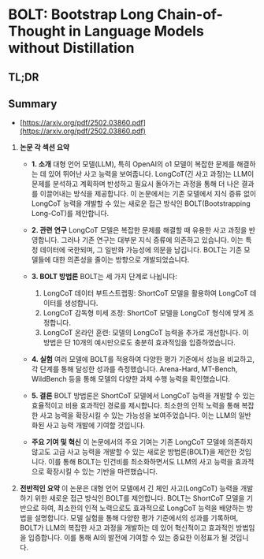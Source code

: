 # BOLT: Bootstrap Long Chain-of-Thought in Language Models without Distillation
## TL;DR
## Summary
- [https://arxiv.org/pdf/2502.03860.pdf](https://arxiv.org/pdf/2502.03860.pdf)

1. **논문 각 섹션 요약**

   - **1. 소개**
     대형 언어 모델(LLM), 특히 OpenAI의 o1 모델이 복잡한 문제를 해결하는 데 있어 뛰어난 사고 능력을 보여줍니다. LongCoT(긴 사고 과정)는 LLM이 문제를 분석하고 계획하며 반성하고 필요시 돌아가는 과정을 통해 더 나은 결과를 이끌어내는 방식을 제공합니다. 이 논문에서는 기존 모델에서 지식 증류 없이 LongCoT 능력을 개발할 수 있는 새로운 접근 방식인 BOLT(Bootstrapping Long-CoT)를 제안합니다.

   - **2. 관련 연구**
     LongCoT 모델은 복잡한 문제를 해결할 때 유용한 사고 과정을 반영합니다. 그러나 기존 연구는 대부분 지식 증류에 의존하고 있습니다. 이는 특정 데이터에 국한되며, 그 일반화 가능성에 의문을 남깁니다. BOLT는 기존 모델들에 대한 의존성을 줄이는 방향으로 개발되었습니다.

   - **3. BOLT 방법론**
     BOLT는 세 가지 단계로 나뉩니다: 
     1) LongCoT 데이터 부트스트랩핑: ShortCoT 모델을 활용하여 LongCoT 데이터를 생성합니다. 
     2) LongCoT 감독형 미세 조정: ShortCoT 모델을 LongCoT 형식에 맞게 조정합니다.
     3) LongCoT 온라인 훈련: 모델의 LongCoT 능력을 추가로 개선합니다. 이 방법은 단 10개의 예시만으로도 충분히 효과적임을 입증하였습니다.

   - **4. 실험**
     여러 모델에 BOLT를 적용하여 다양한 평가 기준에서 성능을 비교하고, 각 단계를 통해 달성한 성과를 측정했습니다. Arena-Hard, MT-Bench, WildBench 등을 통해 모델의 다양한 과제 수행 능력을 확인했습니다.

   - **5. 결론**
     BOLT 방법론은 ShortCoT 모델에서 LongCoT 능력을 개발할 수 있는 효율적이고 비용 효과적인 경로를 제시합니다. 최소한의 인적 노력을 통해 복잡한 사고 능력을 확장시킬 수 있는 가능성을 보여주었습니다. 이는 LLM의 일반화된 사고 능력 개발에 기여할 것입니다.

   - **주요 기여 및 혁신**
     이 논문에서의 주요 기여는 기존 LongCoT 모델에 의존하지 않고도 고급 사고 능력을 개발할 수 있는 새로운 방법론(BOLT)을 제안한 것입니다. 이를 통해 BOLT는 인건비를 최소화하면서도 LLM의 사고 능력을 효과적으로 확장시킬 수 있는 기반을 마련했습니다.

2. **전반적인 요약**
   이 논문은 대형 언어 모델에서 긴 체인 사고(LongCoT) 능력을 개발하기 위한 새로운 접근 방식인 BOLT를 제안합니다. BOLT는 ShortCoT 모델을 기반으로 하여, 최소한의 인적 노력으로도 효과적으로 LongCoT 능력을 배양하는 방법을 설명합니다. 모델 실험을 통해 다양한 평가 기준에서의 성과를 기록하며, BOLT가 LLM의 복잡한 사고 과정을 개발하는 데 있어 혁신적이고 효과적인 방법임을 입증합니다. 이를 통해 AI의 발전에 기여할 수 있는 중요한 이정표가 될 것입니다.